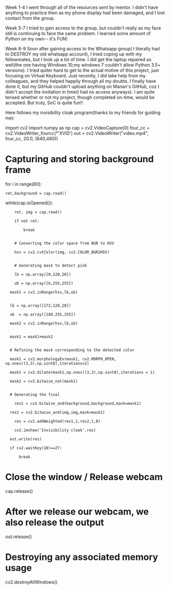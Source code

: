 Week 1-4
I went through all of the resources sent by mentor. I didn't have anything to practice then as my phone display had been damaged, and I lost contact from the group.

Week 5-7
I tried to gain access to the group, but couldn't really as my face still is continuing to face the same problem. I learned some amount of Python on my own-- it's FUN!

Week 8-9
Soon after gaining access to the Whatsapp group( I literally had to DESTROY my old whatsapp account), I tried coping up with my fellowmates, but I took up a lot of time. I did get the laptop repaired as well(the one having Windows 10;my windows 7 couldn't allow Python 3.5+ versions). I tried quiter hard to get to the actual motive of this project, just focusing on Virtual Keyboard. Just recently, I did take help from my colleagues, and they helped happily through all my doubts. I finally have done it, but my GitHub couldn't upload anything on Manan's GitHub, coz I didn't accept the invitation in time(I had no access anyways). I am quite tensed whether or not my project, though completed on-time, would be accepted. But truly, SoC is quite fun!!

Here follows my invisibility cloak program(thanks to my friends for guiding me):

import cv2
import numpy as np
cap = cv2.VideoCapture(0)
four_cc = cv2.VideoWriter_fourcc(*'XVID')
out = cv2.VideoWriter("video.mp4", four_cc, 20.0, (640,480))

# Capturing and storing background frame

for i in range(60):

	ret,background = cap.read()

	
while(cap.isOpened()):
	
		ret, img = cap.read()
	
		if not ret:

			break
	

		# Converting the color space from BGR to HSV

		hsv = cv2.cvtColor(img, cv2.COLOR_BGR2HSV)


		# Generating mask to detect pink

		lb = np.array([0,120,20])

		ub = np.array([6,255,255])
	
	  mask1 = cv2.inRange(hsv,lb,ub)

	
	  lb = np.array([172,120,20])
	
	  ub  = np.array([180,255,255])
	
	  mask2 = cv2.inRange(hsv,lb,ub)
	

	  mask1 = mask1+mask2
	

	  # Refining the mask corresponding to the detected color
	
	  mask1 = cv2.morphologyEx(mask1, cv2.MORPH_OPEN, np.ones((3,3),np.uint8),iterations=2)
	
	  mask1 = cv2.dilate(mask1,np.ones((3,3),np.uint8),iterations = 1)
	
	  mask2 = cv2.bitwise_not(mask1)
	

	  # Generating the final 
	
		res1 = cv2.bitwise_and(background,background,mask=mask1)
	
	  res2 = cv2.bitwise_and(img,img,mask=mask2)

		res = cv2.addWeighted(res1,1,res2,1,0)

		cv2.imshow('Invisibility cloak',res)
	
	  out.write(res)
	
	  if cv2.waitKey(10)==27:
	
		  break

# Close the window / Release webcam 
cap.release() 
# After we release our webcam, we also release the output 
out.release()
# Destroying any associated memory usage 

cv2.destroyAllWindows()
